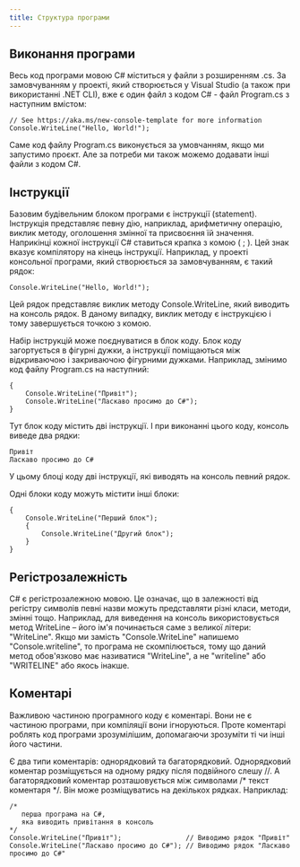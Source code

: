 ```yaml
---
title: Структура програми
---
```


## Виконання програми

Весь код програми мовою C# міститься у файли з розширенням .cs. За замовчуванням у проекті, який створюється у Visual Studio (а також при використанні .NET CLI), вже є один файл з кодом C# - файл Program.cs з наступним вмістом:

	// See https://aka.ms/new-console-template for more information
	Console.WriteLine("Hello, World!");

Саме код файлу Program.cs виконується за умовчанням, якщо ми запустимо проєкт. Але за потреби ми також можемо додавати інші файли з кодом C#.

## Інструкції

Базовим будівельним блоком програми є інструкції (statement). Інструкція представляє певну дію, наприклад, арифметичну операцію, виклик методу, оголошення змінної та присвоєння їй значення. Наприкінці кожної інструкції C# ставиться крапка з комою ( ; ). Цей знак вказує компілятору на кінець інструкції. Наприклад, у проекті консольної програми, який створюється за замовчуванням, є такий рядок:

	Console.WriteLine("Hello, World!");

Цей рядок представляє виклик методу Console.WriteLine, який виводить на консоль рядок. В даному випадку, виклик методу є інструкцією і тому завершується точкою з комою.

Набір інструкцій може поєднуватися в блок коду. Блок коду загортується в фігурні дужки, а інструкції поміщаються між відкриваючою і закриваючою фігурними дужками. Наприклад, змінимо код файлу Program.cs на наступний:

	{
        Console.WriteLine("Привіт");
        Console.WriteLine("Ласкаво просимо до C#");
	}

Тут блок коду містить дві інструкції. І при виконанні цього коду, консоль виведе два рядки:

	Привіт
	Ласкаво просимо до С#

У цьому блоці коду дві інструкції, які виводять на консоль певний рядок.

Одні блоки коду можуть містити інші блоки:

	{
        Console.WriteLine("Перший блок");
        {
            Console.WriteLine("Другий блок");
        }
	}

## Регістрозалежність

C# є регістрозалежною мовою. Це означає, що в залежності від регістру символів певні назви можуть представляти різні класи, методи, змінні тощо. Наприклад, для виведення на консоль використовується метод WriteLine – його ім'я починається саме з великої літери: "WriteLine". Якщо ми замість "Console.WriteLine" напишемо "Console.writeline", то програма не скомпілюється, тому що даний метод обов'язково має називатися "WriteLine", а не "writeline" або "WRITELINE" або якось інакше.

## Коментарі

Важливою частиною програмного коду є коментарі. Вони не є частиною програми, при компіляції вони ігноруються. Проте коментарі роблять код програми зрозумілішим, допомагаючи зрозуміти ті чи інші його частини.

Є два типи коментарів: однорядковий та багаторядковий. Однорядковий коментар розміщується на одному рядку після подвійного слешу //. А багаторядковий коментар розташовується між символами /* текст коментаря */. Він може розміщуватись на декількох рядках. Наприклад:

	/*
       перша програма на C#,
       яка виводить привітання в консоль
	*/
	Console.WriteLine("Привіт");                // Виводимо рядок "Привіт"
	Console.WriteLine("Ласкаво просимо до C#"); // Виводимо рядок "Ласкаво просимо до C#"